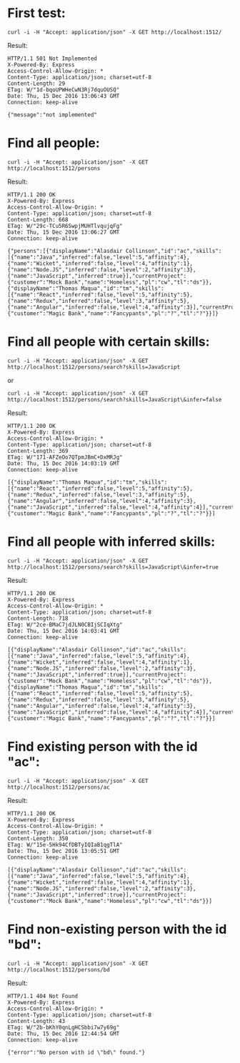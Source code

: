 First test:
===========

    curl -i -H "Accept: application/json" -X GET http://localhost:1512/
Result:

    HTTP/1.1 501 Not Implemented
    X-Powered-By: Express
    Access-Control-Allow-Origin: *
    Content-Type: application/json; charset=utf-8
    Content-Length: 29
    ETag: W/"1d-bqoUPWHeCwN3Rj7dquOUSQ"
    Date: Thu, 15 Dec 2016 13:06:43 GMT
    Connection: keep-alive

    {"message":"not implemented"

Find all people:
================

    curl -i -H "Accept: application/json" -X GET http://localhost:1512/persons
Result:

    HTTP/1.1 200 OK
    X-Powered-By: Express
    Access-Control-Allow-Origin: *
    Content-Type: application/json; charset=utf-8
    Content-Length: 668
    ETag: W/"29c-TCu5R6SwpjMUHTlvqujqFg"
    Date: Thu, 15 Dec 2016 13:06:27 GMT
    Connection: keep-alive

    {"persons":[{"displayName":"Alasdair Collinson","id":"ac","skills":[{"name":"Java","inferred":false,"level":5,"affinity":4},{"name":"Wicket","inferred":false,"level":4,"affinity":1},{"name":"Node.JS","inferred":false,"level":2,"affinity":3},{"name":"JavaScript","inferred":true}],"currentProject":{"customer":"Mock Bank","name":"Homeless","pl":"cw","tl":"ds"}},{"displayName":"Thomas Maqua","id":"tm","skills":[{"name":"React","inferred":false,"level":5,"affinity":5},{"name":"Redux","inferred":false,"level":3,"affinity":5},{"name":"Angular","inferred":false,"level":4,"affinity":3}],"currentProject":{"customer":"Magic Bank","name":"Fancypants","pl":"?","tl":"?"}}]}

Find all people with certain skills:
====================================

    curl -i -H "Accept: application/json" -X GET http://localhost:1512/persons/search?skills=JavaScript
or

    curl -i -H "Accept: application/json" -X GET http://localhost:1512/persons/search?skills=JavaScript\&infer=false
Result:

    HTTP/1.1 200 OK
    X-Powered-By: Express
    Access-Control-Allow-Origin: *
    Content-Type: application/json; charset=utf-8
    Content-Length: 369
    ETag: W/"171-AFZeOo7QTpmJBmC+DxMRJg"
    Date: Thu, 15 Dec 2016 14:03:19 GMT
    Connection: keep-alive
    
    [{"displayName":"Thomas Maqua","id":"tm","skills":[{"name":"React","inferred":false,"level":5,"affinity":5},{"name":"Redux","inferred":false,"level":3,"affinity":5},{"name":"Angular","inferred":false,"level":4,"affinity":3},{"name":"JavaScript","inferred":false,"level":4,"affinity":4}],"currentProject":{"customer":"Magic Bank","name":"Fancypants","pl":"?","tl":"?"}}]


Find all people with inferred skills:
=====================================

    curl -i -H "Accept: application/json" -X GET http://localhost:1512/persons/search?skills=JavaScript\&infer=true
Result:

    HTTP/1.1 200 OK
    X-Powered-By: Express
    Access-Control-Allow-Origin: *
    Content-Type: application/json; charset=utf-8
    Content-Length: 718
    ETag: W/"2ce-BMaC7jdJLN0CBIjSCIqXtg"
    Date: Thu, 15 Dec 2016 14:03:41 GMT
    Connection: keep-alive
    
    [{"displayName":"Alasdair Collinson","id":"ac","skills":[{"name":"Java","inferred":false,"level":5,"affinity":4},{"name":"Wicket","inferred":false,"level":4,"affinity":1},{"name":"Node.JS","inferred":false,"level":2,"affinity":3},{"name":"JavaScript","inferred":true}],"currentProject":{"customer":"Mock Bank","name":"Homeless","pl":"cw","tl":"ds"}},{"displayName":"Thomas Maqua","id":"tm","skills":[{"name":"React","inferred":false,"level":5,"affinity":5},{"name":"Redux","inferred":false,"level":3,"affinity":5},{"name":"Angular","inferred":false,"level":4,"affinity":3},{"name":"JavaScript","inferred":false,"level":4,"affinity":4}],"currentProject":{"customer":"Magic Bank","name":"Fancypants","pl":"?","tl":"?"}}]

Find existing person with the id "ac":
======================================

    curl -i -H "Accept: application/json" -X GET http://localhost:1512/persons/ac
Result:

    HTTP/1.1 200 OK
    X-Powered-By: Express
    Access-Control-Allow-Origin: *
    Content-Type: application/json; charset=utf-8
    Content-Length: 350
    ETag: W/"15e-5Hk94CfDBTyIQIaB1qgTlA"
    Date: Thu, 15 Dec 2016 13:05:51 GMT
    Connection: keep-alive

    [{"displayName":"Alasdair Collinson","id":"ac","skills":[{"name":"Java","inferred":false,"level":5,"affinity":4},{"name":"Wicket","inferred":false,"level":4,"affinity":1},{"name":"Node.JS","inferred":false,"level":2,"affinity":3},{"name":"JavaScript","inferred":true}],"currentProject":{"customer":"Mock Bank","name":"Homeless","pl":"cw","tl":"ds"}}]

Find non-existing person with the id "bd":
==========================================

    curl -i -H "Accept: application/json" -X GET http://localhost:1512/persons/bd
Result:

    HTTP/1.1 404 Not Found
    X-Powered-By: Express
    Access-Control-Allow-Origin: *
    Content-Type: application/json; charset=utf-8
    Content-Length: 43
    ETag: W/"2b-bKhY0qnLgHCSbbi7w7y69g"
    Date: Thu, 15 Dec 2016 12:44:54 GMT
    Connection: keep-alive

    {"error":"No person with id \"bd\" found."}